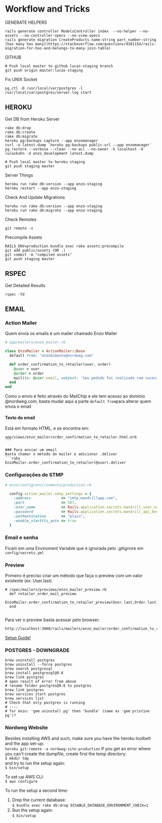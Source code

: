 # Workflow and Tricks
GENERATE HELPERS
```
rails generate controller ModelsController index  --no-helper --no-assets --no-controller-specs --no-view-specs
rails generate migration CreateProducts name:string part_number:string
[has many has many](https://stackoverflow.com/questions/4381154/rails-migration-for-has-and-belongs-to-many-join-table)
```

GITHUB
```
# Push local master to github lucas-staging branch
git push origin master:lucas-staging
```

Fix UNIX Socket
```
pg_ctl -D /usr/local/var/postgres -l /usr/local/var/postgres/server.log start
```

## HEROKU
Get DB from Heroku Server
```
rake db:drop
rake db:create
rake db:migrate
heroku pg:backups capture --app enzomanager
curl -o latest.dump `heroku pg:backups public-url --app enzomanager`
pg_restore --verbose --clean --no-acl --no-owner -h localhost -U lucaskuhn -d enzo_development latest.dump
```
```
# Push local master to heroku staging
git push staging master
```
Server Things
```
heroku run rake db:version --app enzo-staging
heroku restart --app enzo-staging
```
Check And Update Migrations
```
heroku run rake db:version --app enzo-staging
heroku run rake db:migrate --app enzo-staging
```

Check Remotes
```
git remote -v
```
Precompile Assets
```
RAILS_ENV=production bundle exec rake assets:precompile
git add public/assets (OR .)
git commit -m "compiled assets"
git push staging master
```

## RSPEC
Get Detailed Results
```
rspec -fd
```

## EMAIL
### Action Mailer
Quem envia os emails é um mailer chamado Enzo Mailer
```ruby 
# app/mailers/enzo_mailer.rb

class EnzoMailer < ActionMailer::Base
  default from: "atendimento@nordweg.com"

  def order_confirmation_to_retailer(user, order)
    @user = user
    @order = order
    mail(to: @user.email, subject: 'Seu pedido foi realizado com sucesso!')
  end
end
```
Como o envio é feito através do MailChip e ele tem acesso ao domínio @nordweg.com, basta mudar aqui a parte `default from`para alterar quem envia o email

#### Texto do email
Está em formato HTML, e se encontra em:
```
app/views/enzo_mailer/order_confirmation_to_retailer.html.erb
```  

### Para enviar um email
Basta chamar o método do mailer e adicionar .deliver 
```ruby 
EnzoMailer.order_confirmation_to_retailer(@user).deliver
```

### Configurações de STMP
```ruby 
# enzo/config/environments/production.rb

  config.action_mailer.smtp_settings = {
    :address              => "smtp.mandrillapp.com",
    :port                 => 587,
    :user_name            => Rails.application.secrets.mandrill_user_name,
    :password             => Rails.application.secrets.mandrill_api_key,
    :authentication       => "plain",
    :enable_starttls_auto => true
  }
```

### Email e senha
Ficam em uma Enviroment Variable que é ignorada pelo .gitignore em `config/secrets.yml`  

### Preview
Primeiro é preciso criar um método que faça o preview com um valor existente (ex: User.last)
```
# /spec/mailers/previews/enzo_mailer_preview.rb
  def retailer_order_mail_preview
    EnzoMailer.order_confirmation_to_retailer_preview(User.last,Order.last)
  end
  
```
Para ver o preview basta acessar pelo browser:
```
http://localhost:3000/rails/mailers/enzo_mailer/order_confirmation_to_retailer_preview
```
[Setup Guide!](https://launchschool.com/blog/handling-emails-in-rails)


### POSTGRES - DOWNGRADE
```
brew uninstall postgres
brew uninstall --force postgres
brew search postgresql
brew install postgresql@9.6
brew link postgres
# open result of error from above
# rename folder postgres@9.6 to postgres
brew link postgres
brew services start postgres
brew services list 
# Check that only postgres is running
# ---- 
# for enzo: 'gem uninstall pg' then 'bundle' (same as 'gem pristine pg')?
```

### Nordweg Website
Besides installing AWS and such, make sure you have the heroku toolbelt and the app set-up:  
`heroku git:remote -a nordweg-site-production`
If you get an error where you can't create the dumpfile, create first the temp directory:  
`$ mkdir tmp`  
and try to run the setup again:  
`$ bin/setup`  

To set-up AWS CLI:  
`$ aws configure`

To run the setup a second time:
1. Drop the current database:  
`$ bundle exec rake db:drop DISABLE_DATABASE_ENVIRONMENT_CHECK=1`  
2. Run the setup again:  
`$ bin/setup`


